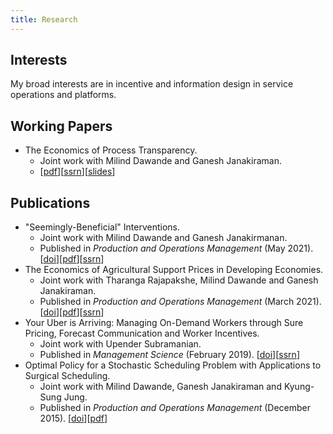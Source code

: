 ```yaml
---
title: Research
---
```


## Interests

My broad interests are in incentive and information design in service operations and platforms. 


## Working Papers

* The Economics of Process Transparency. 
  * Joint work with Milind Dawande and Ganesh Janakiraman. 
  * [[pdf](/files/manuscripts/process-transparency-nonblind.pdf)][[ssrn](https://papers.ssrn.com/sol3/papers.cfm?abstract_id=3715037)][[slides](/files/slides/process-transparency.pdf)]

## Publications
* "Seemingly-Beneficial" Interventions.
  * Joint work with Milind Dawande and Ganesh Janakirmanan. 
  * Published in *Production and Operations Management* (May 2021). [[doi](https://onlinelibrary.wiley.com/doi/abs/10.1111/poms.13457)][[pdf](/files/manuscripts/Seemingly-Beneficial-Interventions-NonBlind.pdf)][[ssrn](https://papers.ssrn.com/sol3/papers.cfm?abstract_id=3416634)]
* The Economics of Agricultural Support Prices in Developing Economies. 
  * Joint work with Tharanga Rajapakshe, Milind Dawande and Ganesh Janakiraman. 
  * Published in *Production and Operations Management* (March 2021). [[doi](https://onlinelibrary.wiley.com/doi/10.1111/poms.13416)][[pdf](/files/manuscripts/gsp-nonblind.pdf)][[ssrn](https://papers.ssrn.com/sol3/papers.cfm?abstract_id=3103334)]
* Your Uber is Arriving: Managing On-Demand Workers through Sure Pricing, Forecast Communication and Worker Incentives.
  * Joint work with Upender Subramanian. 
  * Published in *Management Science* (February 2019). [[doi](https://pubsonline.informs.org/doi/10.1287/mnsc.2018.3050)][[ssrn](https://papers.ssrn.com/sol3/papers.cfm?abstract_id=2895227)]
* Optimal Policy for a Stochastic Scheduling Problem with Applications to Surgical Scheduling.
  * Joint work with Milind Dawande, Ganesh Janakiraman and Kyung-Sung Jung. 
  * Published in *Production and Operations Management* (December 2015).  [[doi](https://onlinelibrary.wiley.com/doi/abs/10.1111/poms.12538)][[pdf](/files/manuscripts/scheduling-sset.pdf)]